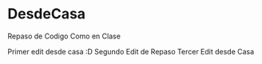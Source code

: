 # DesdeCasa
Repaso de Codigo Como en Clase

Primer edit desde casa :D
Segundo Edit de Repaso
Tercer Edit desde Casa

